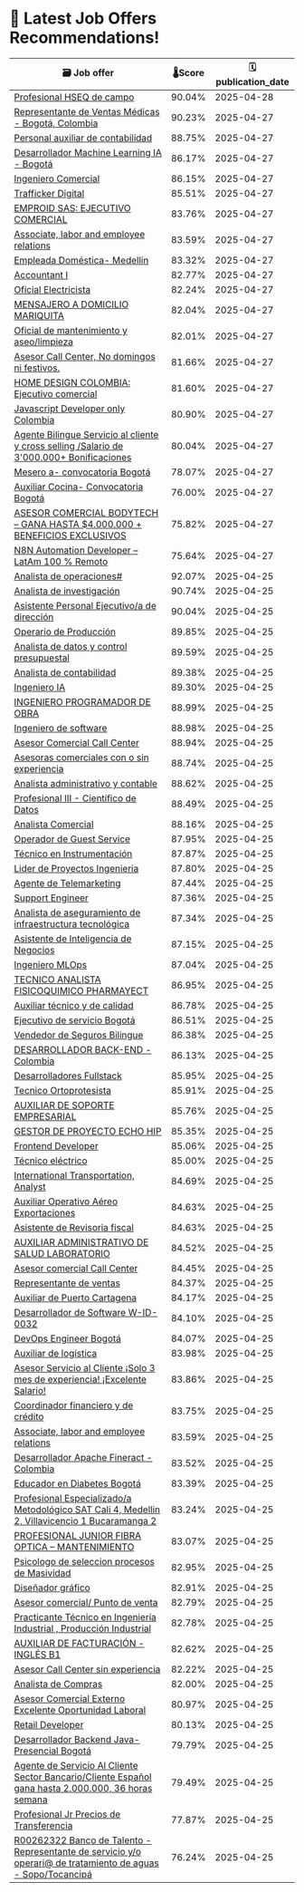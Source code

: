 # 🚀 Latest Job Offers Recommendations!
| 🗃️ **Job offer** | 🌡️**Score** | 🗓️ **publication_date** |
|---|---|---|
| [Profesional HSEQ de campo](https://co.linkedin.com/jobs/view/profesional-hseq-de-campo-at-novambientti-4215594798) | 90.04% | 2025-04-28 |
| [Representante de Ventas Médicas - Bogotá, Colombia](https://co.linkedin.com/jobs/view/representante-de-ventas-m%C3%A9dicas-bogot%C3%A1-colombia-at-geneplanet-4216095698) | 90.23% | 2025-04-27 |
| [Personal auxiliar de contabilidad](https://co.linkedin.com/jobs/view/personal-auxiliar-de-contabilidad-at-sisgecom-4215595055) | 88.75% | 2025-04-27 |
| [Desarrollador Machine Learning IA - Bogotá](https://co.linkedin.com/jobs/view/desarrollador-machine-learning-ia-bogot%C3%A1-at-profesional-libre-4218649388) | 86.17% | 2025-04-27 |
| [Ingeniero Comercial](https://co.linkedin.com/jobs/view/ingeniero-comercial-at-quala-4216727592) | 86.15% | 2025-04-27 |
| [Trafficker Digital](https://co.linkedin.com/jobs/view/trafficker-digital-at-holding-vml-4218471344) | 85.51% | 2025-04-27 |
| [EMPROID SAS: EJECUTIVO COMERCIAL](https://co.linkedin.com/jobs/view/emproid-sas-ejecutivo-comercial-at-join-com-4216083908) | 83.76% | 2025-04-27 |
| [Associate, labor and employee relations](https://co.linkedin.com/jobs/view/associate-labor-and-employee-relations-at-concentrix-limited-company-4218429601) | 83.59% | 2025-04-27 |
| [Empleada Doméstica- Medellín](https://co.linkedin.com/jobs/view/empleada-dom%C3%A9stica-medell%C3%ADn-at-get-company-4218426927) | 83.32% | 2025-04-27 |
| [Accountant I](https://co.linkedin.com/jobs/view/accountant-i-at-concentrix-limited-company-4218428618) | 82.77% | 2025-04-27 |
| [Oficial Electricista](https://co.linkedin.com/jobs/view/oficial-electricista-at-electroingenierias-upegui-sas-4215569096) | 82.24% | 2025-04-27 |
| [MENSAJERO A DOMICILIO MARIQUITA](https://co.linkedin.com/jobs/view/mensajero-a-domicilio-mariquita-at-copservir-4218440454) | 82.04% | 2025-04-27 |
| [Oficial de mantenimiento y aseo/limpieza](https://co.linkedin.com/jobs/view/oficial-de-mantenimiento-y-aseo-limpieza-at-maxibienes-4218428831) | 82.01% | 2025-04-27 |
| [Asesor Call Center, No domingos ni festivos.](https://co.linkedin.com/jobs/view/asesor-call-center-no-domingos-ni-festivos-at-groupcos-4218656154) | 81.66% | 2025-04-27 |
| [HOME DESIGN COLOMBIA: Ejecutivo comercial](https://co.linkedin.com/jobs/view/home-design-colombia-ejecutivo-comercial-at-join-com-4216011424) | 81.60% | 2025-04-27 |
| [Javascript Developer only Colombia](https://co.linkedin.com/jobs/view/javascript-developer-only-colombia-at-melt-studio-4215580072) | 80.90% | 2025-04-27 |
| [Agente Bilingue Servicio al cliente y cross selling /Salario de 3'000.000+ Bonificaciones](https://co.linkedin.com/jobs/view/agente-bilingue-servicio-al-cliente-y-cross-selling-salario-de-3-000-000%2B-bonificaciones-at-keukenexpo-4218650939) | 80.04% | 2025-04-27 |
| [Mesero a- convocatoria Bogotá](https://co.linkedin.com/jobs/view/mesero-a-convocatoria-bogot%C3%A1-at-agencia-de-empleo-colsubsidio-4216604301) | 78.07% | 2025-04-27 |
| [Auxiliar Cocina- Convocatoria Bogotá](https://co.linkedin.com/jobs/view/auxiliar-cocina-convocatoria-bogot%C3%A1-at-agencia-de-empleo-colsubsidio-4216600703) | 76.00% | 2025-04-27 |
| [ASESOR COMERCIAL BODYTECH – GANA HASTA $4.000.000 + BENEFICIOS EXCLUSIVOS](https://co.linkedin.com/jobs/view/asesor-comercial-bodytech-%E2%80%93-gana-hasta-%244-000-000-%2B-beneficios-exclusivos-at-bodytech-colombia-4218498878) | 75.82% | 2025-04-27 |
| [N8N Automation Developer – LatAm 100 % Remoto](https://co.linkedin.com/jobs/view/n8n-automation-developer-%E2%80%93-latam-100-%25-remoto-at-egixia-4199744778) | 75.64% | 2025-04-27 |
| [Analista de operaciones#](https://co.linkedin.com/jobs/view/analista-de-operaciones%23-at-wtw-4198704181) | 92.07% | 2025-04-25 |
| [Analista de investigación](https://co.linkedin.com/jobs/view/analista-de-investigaci%C3%B3n-at-ipg-mediabrands-4217475006) | 90.74% | 2025-04-25 |
| [Asistente Personal Ejecutivo/a de dirección](https://co.linkedin.com/jobs/view/asistente-personal-ejecutivo-a-de-direcci%C3%B3n-at-grupo-gaviria-cano-4217487162) | 90.04% | 2025-04-25 |
| [Operario de Producción](https://co.linkedin.com/jobs/view/operario-de-producci%C3%B3n-at-alimentos-la-abundancia-4217617177) | 89.85% | 2025-04-25 |
| [Analista de datos y control presupuestal](https://co.linkedin.com/jobs/view/analista-de-datos-y-control-presupuestal-at-ilustre-4217616440) | 89.59% | 2025-04-25 |
| [Analista de contabilidad](https://co.linkedin.com/jobs/view/analista-de-contabilidad-at-boiron-colombia-4216746118) | 89.38% | 2025-04-25 |
| [Ingeniero IA](https://co.linkedin.com/jobs/view/ingeniero-ia-at-candelasoft-4217493751) | 89.30% | 2025-04-25 |
| [INGENIERO PROGRAMADOR DE OBRA](https://co.linkedin.com/jobs/view/ingeniero-programador-de-obra-at-mota-engil-panam%C3%A1-4217262428) | 88.99% | 2025-04-25 |
| [Ingeniero de software](https://co.linkedin.com/jobs/view/ingeniero-de-software-at-bearsoft-inc-4217603368) | 88.98% | 2025-04-25 |
| [Asesor Comercial Call Center](https://co.linkedin.com/jobs/view/asesor-comercial-call-center-at-heatron-4214228718) | 88.94% | 2025-04-25 |
| [Asesoras comerciales con o sin experiencia](https://co.linkedin.com/jobs/view/asesoras-comerciales-con-o-sin-experiencia-at-stfgroup-4214213851) | 88.74% | 2025-04-25 |
| [Analista administrativo y contable](https://co.linkedin.com/jobs/view/analista-administrativo-y-contable-at-penta-experiential-marketing-4217613551) | 88.62% | 2025-04-25 |
| [Profesional III - Científico de Datos](https://co.linkedin.com/jobs/view/profesional-iii-cient%C3%ADfico-de-datos-at-runt-4217482731) | 88.49% | 2025-04-25 |
| [Analista Comercial](https://co.linkedin.com/jobs/view/analista-comercial-at-agencia-de-aduanas-siaco-s-a-s-nivel-1-4214231163) | 88.16% | 2025-04-25 |
| [Operador de Guest Service](https://co.linkedin.com/jobs/view/operador-de-guest-service-at-ghl-hoteles-4217605556) | 87.95% | 2025-04-25 |
| [Técnico en Instrumentación](https://co.linkedin.com/jobs/view/t%C3%A9cnico-en-instrumentaci%C3%B3n-at-air-products-4214782022) | 87.87% | 2025-04-25 |
| [Lider de Proyectos Ingenieria](https://co.linkedin.com/jobs/view/lider-de-proyectos-ingenieria-at-ingema-s-a-4216904190) | 87.80% | 2025-04-25 |
| [Agente de Telemarketing](https://co.linkedin.com/jobs/view/agente-de-telemarketing-at-merz-aesthetics-latam-4198824144) | 87.44% | 2025-04-25 |
| [Support Engineer](https://co.linkedin.com/jobs/view/support-engineer-at-noventiq-latinoamerica-4178797052) | 87.36% | 2025-04-25 |
| [Analista de aseguramiento de infraestructura tecnológica](https://co.linkedin.com/jobs/view/analista-de-aseguramiento-de-infraestructura-tecnol%C3%B3gica-at-gopass-4214793023) | 87.34% | 2025-04-25 |
| [Asistente de Inteligencia de Negocios](https://co.linkedin.com/jobs/view/asistente-de-inteligencia-de-negocios-at-cusezar-4214762024) | 87.15% | 2025-04-25 |
| [Ingeniero MLOps](https://co.linkedin.com/jobs/view/ingeniero-mlops-at-xpertgroup-4217485438) | 87.04% | 2025-04-25 |
| [TECNICO ANALISTA FISICOQUIMICO PHARMAYECT](https://co.linkedin.com/jobs/view/tecnico-analista-fisicoquimico-pharmayect-at-procaps-4215791907) | 86.95% | 2025-04-25 |
| [Auxiliar técnico y de calidad](https://co.linkedin.com/jobs/view/auxiliar-t%C3%A9cnico-y-de-calidad-at-plamatech-4066498446) | 86.78% | 2025-04-25 |
| [Ejecutivo de servicio Bogotá](https://co.linkedin.com/jobs/view/ejecutivo-de-servicio-bogot%C3%A1-at-tuya-s-a-4214219376) | 86.51% | 2025-04-25 |
| [Vendedor de Seguros Bilingue](https://co.linkedin.com/jobs/view/vendedor-de-seguros-bilingue-at-jah-insurance-brokers-corp-4167069708) | 86.38% | 2025-04-25 |
| [DESARROLLADOR BACK-END - Colombia](https://co.linkedin.com/jobs/view/desarrollador-back-end-colombia-at-seti-s-a-s-4217299363) | 86.13% | 2025-04-25 |
| [Desarrolladores Fullstack](https://co.linkedin.com/jobs/view/desarrolladores-fullstack-at-accenture-colombia-4199111619) | 85.95% | 2025-04-25 |
| [Tecnico Ortoprotesista](https://co.linkedin.com/jobs/view/tecnico-ortoprotesista-at-fundaci%C3%B3n-cirec-4217268345) | 85.91% | 2025-04-25 |
| [AUXILIAR DE SOPORTE EMPRESARIAL](https://co.linkedin.com/jobs/view/auxiliar-de-soporte-empresarial-at-compensar-4214790337) | 85.76% | 2025-04-25 |
| [GESTOR DE PROYECTO ECHO HIP](https://co.linkedin.com/jobs/view/gestor-de-proyecto-echo-hip-at-reliefweb-4217493898) | 85.35% | 2025-04-25 |
| [Frontend Developer](https://co.linkedin.com/jobs/view/frontend-developer-at-vanguard-vision-ai-4217423955) | 85.06% | 2025-04-25 |
| [Técnico eléctrico](https://co.linkedin.com/jobs/view/t%C3%A9cnico-el%C3%A9ctrico-at-masivo-capital-sas-4213537520) | 85.00% | 2025-04-25 |
| [International Transportation, Analyst](https://co.linkedin.com/jobs/view/international-transportation-analyst-at-baxter-international-inc-4214285714) | 84.69% | 2025-04-25 |
| [Auxiliar Operativo Aéreo Exportaciones](https://co.linkedin.com/jobs/view/auxiliar-operativo-a%C3%A9reo-exportaciones-at-agencia-de-aduanas-siaco-s-a-s-nivel-1-4214226857) | 84.63% | 2025-04-25 |
| [Asistente de Revisoria fiscal](https://co.linkedin.com/jobs/view/asistente-de-revisoria-fiscal-at-ar-consultores-asociados-sas-4201810687) | 84.63% | 2025-04-25 |
| [AUXILIAR ADMINISTRATIVO DE SALUD LABORATORIO](https://co.linkedin.com/jobs/view/auxiliar-administrativo-de-salud-laboratorio-at-compensar-4214218452) | 84.52% | 2025-04-25 |
| [Asesor comercial Call Center](https://co.linkedin.com/jobs/view/asesor-comercial-call-center-at-groupcos-4214225888) | 84.45% | 2025-04-25 |
| [Representante de ventas](https://co.linkedin.com/jobs/view/representante-de-ventas-at-pisa-farmac%C3%A9utica-4217615302) | 84.37% | 2025-04-25 |
| [Auxiliar de Puerto Cartagena](https://co.linkedin.com/jobs/view/auxiliar-de-puerto-cartagena-at-agencia-de-aduanas-siaco-s-a-s-nivel-1-4214226869) | 84.17% | 2025-04-25 |
| [Desarrollador de Software W-ID-0032](https://co.linkedin.com/jobs/view/desarrollador-de-software-w-id-0032-at-workcapit-4216718011) | 84.10% | 2025-04-25 |
| [DevOps Engineer Bogotá](https://co.linkedin.com/jobs/view/devops-engineer-bogot%C3%A1-at-encamina-4214237067) | 84.07% | 2025-04-25 |
| [Auxiliar de logística](https://co.linkedin.com/jobs/view/auxiliar-de-log%C3%ADstica-at-corpomedica-colombia-4216768333) | 83.98% | 2025-04-25 |
| [Asesor Servicio al Cliente ¡Solo 3 mes de experiencia! ¡Excelente Salario!](https://co.linkedin.com/jobs/view/asesor-servicio-al-cliente-%C2%A1solo-3-mes-de-experiencia%21-%C2%A1excelente-salario%21-at-heatron-4214228755) | 83.86% | 2025-04-25 |
| [Coordinador financiero y de crédito](https://co.linkedin.com/jobs/view/coordinador-financiero-y-de-cr%C3%A9dito-at-cafam-oficial-4217405718) | 83.75% | 2025-04-25 |
| [Associate, labor and employee relations](https://co.linkedin.com/jobs/view/associate-labor-and-employee-relations-at-concentrix-4181865073) | 83.59% | 2025-04-25 |
| [Desarrollador Apache Fineract - Colombia](https://co.linkedin.com/jobs/view/desarrollador-apache-fineract-colombia-at-ginko-financial-solutions-4214762348) | 83.52% | 2025-04-25 |
| [Educador en Diabetes Bogotá](https://co.linkedin.com/jobs/view/educador-en-diabetes-bogot%C3%A1-at-ramedicas-operador-log%C3%ADstico-farmac%C3%A9utico-4214229408) | 83.39% | 2025-04-25 |
| [Profesional Especializado/a Metodológico SAT Cali 4, Medellin 2, Villavicencio 1 Bucaramanga 2](https://co.linkedin.com/jobs/view/profesional-especializado-a-metodol%C3%B3gico-sat-cali-4-medellin-2-villavicencio-1-bucaramanga-2-at-undp-in-the-arab-states-region-4216776993) | 83.24% | 2025-04-25 |
| [PROFESIONAL JUNIOR FIBRA OPTICA – MANTENIMIENTO](https://co.linkedin.com/jobs/view/profesional-junior-fibra-optica-%E2%80%93-mantenimiento-at-enel-colombia-4214087409) | 83.07% | 2025-04-25 |
| [Psicologo de seleccion procesos de Masividad](https://co.linkedin.com/jobs/view/psicologo-de-seleccion-procesos-de-masividad-at-thomas-greg-and-sons-4217614274) | 82.95% | 2025-04-25 |
| [Diseñador gráfico](https://co.linkedin.com/jobs/view/dise%C3%B1ador-gr%C3%A1fico-at-adhouse-agency-4217433025) | 82.91% | 2025-04-25 |
| [Asesor comercial/ Punto de venta](https://co.linkedin.com/jobs/view/asesor-comercial-punto-de-venta-at-salesland-4214228713) | 82.79% | 2025-04-25 |
| [Practicante Técnico en Ingeniería Industrial , Producción Industrial](https://co.linkedin.com/jobs/view/practicante-t%C3%A9cnico-en-ingenier%C3%ADa-industrial-producci%C3%B3n-industrial-at-brinsa-s-a-4214230242) | 82.78% | 2025-04-25 |
| [AUXILIAR DE FACTURACIÓN - INGLÉS B1](https://co.linkedin.com/jobs/view/auxiliar-de-facturaci%C3%B3n-ingl%C3%A9s-b1-at-holcim-abs-4184240179) | 82.62% | 2025-04-25 |
| [Asesor Call Center sin experiencia](https://co.linkedin.com/jobs/view/asesor-call-center-sin-experiencia-at-groupcos-4214232125) | 82.22% | 2025-04-25 |
| [Analista de Compras](https://co.linkedin.com/jobs/view/analista-de-compras-at-xinergy-4025645989) | 82.00% | 2025-04-25 |
| [Asesor Comercial Externo Excelente Oportunidad Laboral](https://co.linkedin.com/jobs/view/asesor-comercial-externo-excelente-oportunidad-laboral-at-megalinea-s-a-4214231226) | 80.97% | 2025-04-25 |
| [Retail Developer](https://co.linkedin.com/jobs/view/retail-developer-at-specialized-bicycle-components-4183127789) | 80.13% | 2025-04-25 |
| [Desarrollador Backend Java- Presencial Bogotá](https://co.linkedin.com/jobs/view/desarrollador-backend-java-presencial-bogot%C3%A1-at-confidencial-4216914340) | 79.79% | 2025-04-25 |
| [Agente de Servicio Al Cliente Sector Bancario/Cliente Español gana hasta 2.000.000, 36 horas semana](https://co.linkedin.com/jobs/view/agente-de-servicio-al-cliente-sector-bancario-cliente-espa%C3%B1ol-gana-hasta-2-000-000-36-horas-semana-at-heatron-4214224999) | 79.49% | 2025-04-25 |
| [Profesional Jr Precios de Transferencia](https://co.linkedin.com/jobs/view/profesional-jr-precios-de-transferencia-at-dentons-cardenas-cardenas-4195153637) | 77.87% | 2025-04-25 |
| [R00262322 Banco de Talento - Representante de servicio y/o operari@ de tratamiento de aguas - Sopo/Tocancipá](https://co.linkedin.com/jobs/view/r00262322-banco-de-talento-representante-de-servicio-y-o-operari%40-de-tratamiento-de-aguas-sopo-tocancip%C3%A1-at-ecolab-life-sciences-4213977130) | 76.24% | 2025-04-25 |
